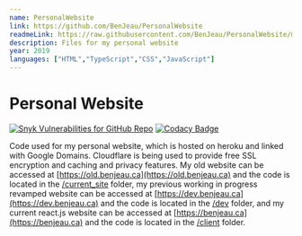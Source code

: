 ```yaml
---
name: PersonalWebsite
link: https://github.com/BenJeau/PersonalWebsite
readmeLink: https://raw.githubusercontent.com/BenJeau/PersonalWebsite/master/README.md
description: Files for my personal website
year: 2019
languages: ["HTML","TypeScript","CSS","JavaScript"]
---
```


# Personal Website
[![Snyk Vulnerabilities for GitHub Repo](https://img.shields.io/snyk/vulnerabilities/github/BenJeau/PersonalWebsite.svg)](https://snyk.io/test/github/BenJeau/PersonalWebsite)
[![Codacy Badge](https://img.shields.io/codacy/grade/4ac81b698a0a47ba88fd960ea8686b38.svg)](https://app.codacy.com/app/bensonj/PersonalWebsite?utm_source=github.com&utm_medium=referral&utm_content=BenJeau/PersonalWebsite&utm_campaign=Badge_Grade_Dashboard)

Code used for my personal website, which is hosted on heroku and linked with Google Domains. Cloudflare is being used to provide free SSL encryption and caching and privacy features. My old website can be accessed at [https://old.benjeau.ca](https://old.benjeau.ca) and the code is located in the [/current_site](./current_site)  folder, my previous working in progress revamped website can be accessed at [https://dev.benjeau.ca](https://dev.benjeau.ca) and the code is located in the [/dev](./dev) folder, and my current react.js website can be accessed at [https://benjeau.ca](https://benjeau.ca) and the code is located in the [/client](./client) folder.
